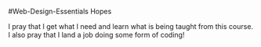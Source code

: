 #Web-Design-Essentials Hopes

I pray that I get what I need and learn what is being taught from this course. I also pray that I land a job doing some form of coding!
